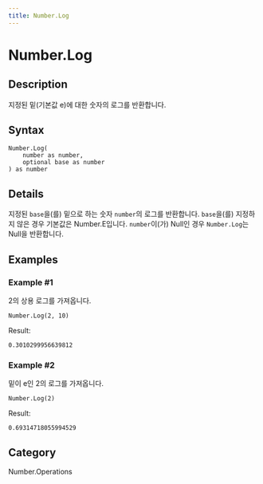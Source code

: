 ```yaml
---
title: Number.Log
---
```


# Number.Log


## Description

지정된 밑(기본값 e)에 대한 숫자의 로그를 반환합니다.


## Syntax

```powerquery
Number.Log(
    number as number,
    optional base as number
) as number
```


## Details

지정된 <code>base</code>을(를) 밑으로 하는 숫자 <code>number</code>의 로그를 반환합니다. <code>base</code>을(를) 지정하지 않은 경우 기본값은 Number.E입니다.    <code>number</code>이(가) Null인 경우 <code>Number.Log</code>는 Null을 반환합니다.


## Examples

### Example #1 
2의 상용 로그를 가져옵니다.
```powerquery
Number.Log(2, 10)
```

Result: 
```powerquery
0.3010299956639812
```


### Example #2 
밑이 e인 2의 로그를 가져옵니다.
```powerquery
Number.Log(2)
```

Result: 
```powerquery
0.69314718055994529
```




## Category
Number.Operations
